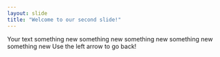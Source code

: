 ```yaml
---
layout: slide
title: "Welcome to our second slide!"
---
```

Your text
something new
something new
something new
something new
something new
Use the left arrow to go back!
